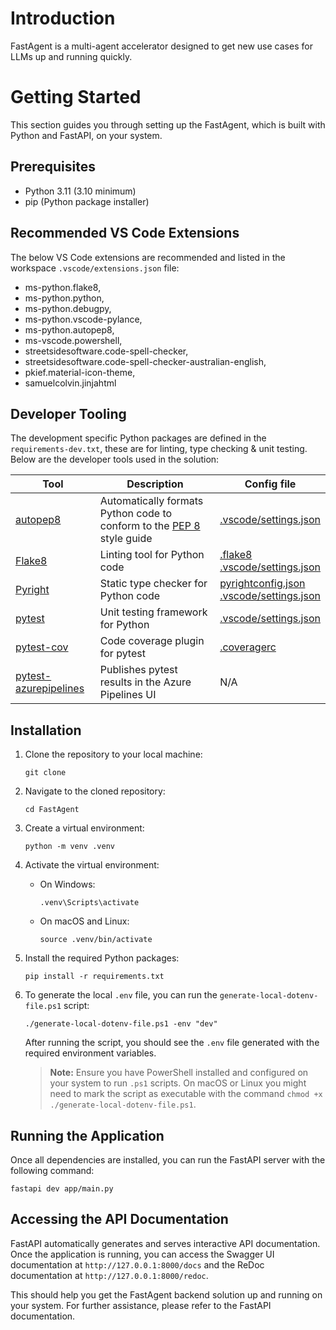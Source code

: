 # Introduction 
FastAgent is a multi-agent accelerator designed to get new use cases for LLMs up and running quickly.

# Getting Started
This section guides you through setting up the FastAgent, which is built with Python and FastAPI, on your system.

## Prerequisites
- Python 3.11 (3.10 minimum)
- pip (Python package installer)

## Recommended VS Code Extensions
The below VS Code extensions are recommended and listed in the workspace `.vscode/extensions.json` file:
- ms-python.flake8,
- ms-python.python,
- ms-python.debugpy,
- ms-python.vscode-pylance,
- ms-python.autopep8,
- ms-vscode.powershell,
- streetsidesoftware.code-spell-checker,
- streetsidesoftware.code-spell-checker-australian-english,
- pkief.material-icon-theme,
- samuelcolvin.jinjahtml

## Developer Tooling
The development specific Python packages are defined in the `requirements-dev.txt`, these are for linting, type checking & unit testing. Below are the developer tools used in the solution:

| Tool | Description | Config file |
|------|-------------|-------------|
| [autopep8](https://github.com/hhatto/autopep8)| Automatically formats Python code to conform to the [PEP 8](https://www.python.org/dev/peps/pep-0008) style guide | [.vscode/settings.json](.vscode/settings.json)
| [Flake8](https://flake8.pycqa.org/en/latest) | Linting tool for Python code | [.flake8](.flake8)<br>[.vscode/settings.json](.vscode/settings.json)
| [Pyright](https://microsoft.github.io/pyright) | Static type checker for Python code | [pyrightconfig.json](pyrightconfig.json)<br>[.vscode/settings.json](.vscode/settings.json)
| [pytest](https://docs.pytest.org/en/stable) | Unit testing framework for Python | [.vscode/settings.json](.vscode/settings.json)
| [pytest-cov](https://github.com/pytest-dev/pytest-cov) | Code coverage plugin for pytest | [.coveragerc](.coveragerc)
| [pytest-azurepipelines](https://github.com/Azure/pytest-azurepipelines) | Publishes pytest results in the Azure Pipelines UI | N/A

## Installation
1. Clone the repository to your local machine:
    ```shell
    git clone 
    ```

2. Navigate to the cloned repository:
    ```shell
    cd FastAgent
    ```

3. Create a virtual environment:
    ```shell
    python -m venv .venv
    ```

4. Activate the virtual environment:
    - On Windows:
      ```shell
      .venv\Scripts\activate
      ```
    - On macOS and Linux:
      ```shell
      source .venv/bin/activate
      ```

5. Install the required Python packages:
    ```shell
    pip install -r requirements.txt
    ```

6. To generate the local `.env` file, you can run the `generate-local-dotenv-file.ps1` script:
    ```shell
    ./generate-local-dotenv-file.ps1 -env "dev"
    ```
    After running the script, you should see the `.env` file generated with the required environment variables.
    > **Note:** Ensure you have PowerShell installed and configured on your system to run `.ps1` scripts. On macOS or Linux you might need to mark the script as executable with the command `chmod +x ./generate-local-dotenv-file.ps1`.
    

## Running the Application
Once all dependencies are installed, you can run the FastAPI server with the following command:
```shell
fastapi dev app/main.py
```

## Accessing the API Documentation
FastAPI automatically generates and serves interactive API documentation. Once the application is running, you can access the Swagger UI documentation at `http://127.0.0.1:8000/docs` and the ReDoc documentation at `http://127.0.0.1:8000/redoc`.

This should help you get the FastAgent backend solution up and running on your system. For further assistance, please refer to the FastAPI documentation.